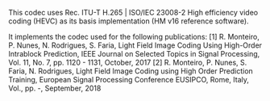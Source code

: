 This codec uses Rec. ITU-T H.265 | ISO/IEC 23008-2 High efficiency video coding (HEVC) as its basis implementation (HM v16 reference software).

It implements the codec used for the following publications:
[1] R. Monteiro, P. Nunes, N. Rodrigues, S. Faria, Light Field Image Coding Using High-Order Intrablock Prediction, IEEE Journal on Selected Topics in Signal Processing, Vol. 11, No. 7, pp. 1120 - 1131, October, 2017
[2] R. Monteiro, P. Nunes, S. Faria, N. Rodrigues, Light Field Image Coding using High Order Prediction Training, European Signal Processing Conference EUSIPCO, Rome, Italy, Vol., pp. -, September, 2018
